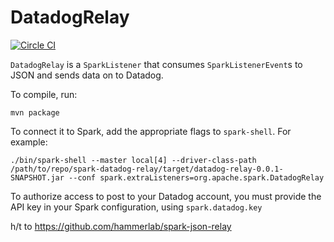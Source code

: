 # DatadogRelay
[![Circle CI](https://circleci.com/gh/JasonMWhite/spark-datadog-relay/tree/master.svg?style=svg)](https://circleci.com/gh/JasonMWhite/spark-datadog-relay/tree/master)

`DatadogRelay` is a `SparkListener` that consumes `SparkListenerEvent`s to JSON and sends data on to Datadog.

To compile, run:
```
mvn package
```

To connect it to Spark, add the appropriate flags to `spark-shell`. For example:
```
./bin/spark-shell --master local[4] --driver-class-path /path/to/repo/spark-datadog-relay/target/datadog-relay-0.0.1-SNAPSHOT.jar --conf spark.extraListeners=org.apache.spark.DatadogRelay
```

To authorize access to post to your Datadog account, you must provide the API key in your Spark configuration, using `spark.datadog.key`

h/t to https://github.com/hammerlab/spark-json-relay
